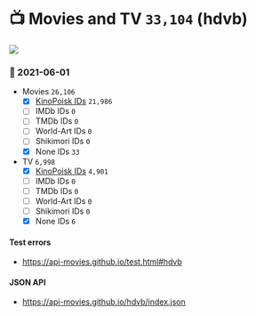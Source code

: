 # :tv: Movies and TV `33,104` (hdvb)

<a href="https://API-Movies.github.io"><img src="https://API-Movies.github.io/banner.png?cache"></a>

### :date: 2021-06-01
- Movies `26,106`
  - [x] <a href="https://API-Movies.github.io/hdvb/movie_kinopoisk_ids.json">KinoPoisk IDs</a> `21,986`
  - [ ] IMDb IDs `0`
  - [ ] TMDb IDs `0`
  - [ ] World-Art IDs `0`
  - [ ] Shikimori IDs `0`
  - [x] None IDs `33`
- TV `6,998`
  - [x] <a href="https://API-Movies.github.io/hdvb/tv_kinopoisk_ids.json">KinoPoisk IDs</a> `4,901`
  - [ ] IMDb IDs `0`
  - [ ] TMDb IDs `0`
  - [ ] World-Art IDs `0`
  - [ ] Shikimori IDs `0`
  - [x] None IDs `6`
#### Test errors
- <a href='https://api-movies.github.io/test.html#hdvb'>https://api-movies.github.io/test.html#hdvb</a>
#### JSON API
- <a href='https://api-movies.github.io/hdvb/index.json'>https://api-movies.github.io/hdvb/index.json</a>
